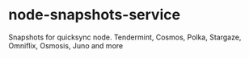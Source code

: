 # node-snapshots-service
Snapshots for quicksync node. Tendermint, Cosmos, Polka, Stargaze, Omniflix, Osmosis, Juno and more
